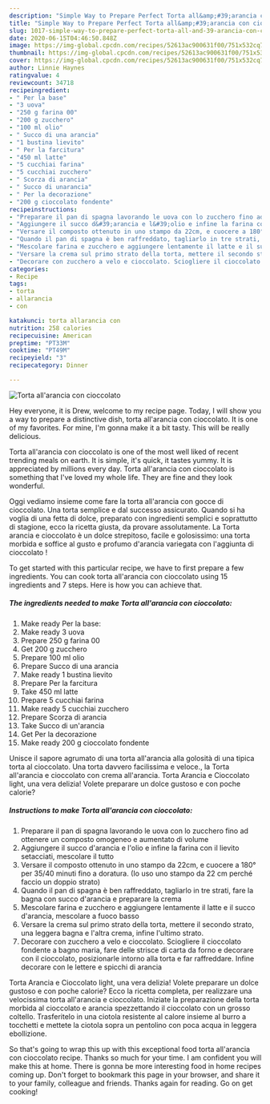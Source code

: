 ```yaml
---
description: "Simple Way to Prepare Perfect Torta all&amp;#39;arancia con cioccolato"
title: "Simple Way to Prepare Perfect Torta all&amp;#39;arancia con cioccolato"
slug: 1017-simple-way-to-prepare-perfect-torta-all-and-39-arancia-con-cioccolato
date: 2020-06-15T04:46:50.848Z
image: https://img-global.cpcdn.com/recipes/52613ac900631f00/751x532cq70/torta-allarancia-con-cioccolato-recipe-main-photo.jpg
thumbnail: https://img-global.cpcdn.com/recipes/52613ac900631f00/751x532cq70/torta-allarancia-con-cioccolato-recipe-main-photo.jpg
cover: https://img-global.cpcdn.com/recipes/52613ac900631f00/751x532cq70/torta-allarancia-con-cioccolato-recipe-main-photo.jpg
author: Linnie Haynes
ratingvalue: 4
reviewcount: 34718
recipeingredient:
- " Per la base"
- "3 uova"
- "250 g farina 00"
- "200 g zucchero"
- "100 ml olio"
- " Succo di una arancia"
- "1 bustina lievito"
- " Per la farcitura"
- "450 ml latte"
- "5 cucchiai farina"
- "5 cucchiai zucchero"
- " Scorza di arancia"
- " Succo di unarancia"
- " Per la decorazione"
- "200 g cioccolato fondente"
recipeinstructions:
- "Preparare il pan di spagna lavorando le uova con lo zucchero fino ad ottenere un composto omogeneo e aumentato di volume"
- "Aggiungere il succo d&#39;arancia e l&#39;olio e infine la farina con il lievito setacciati, mescolare il tutto"
- "Versare il composto ottenuto in uno stampo da 22cm, e cuocere a 180° per 35/40 minuti fino a doratura. (Io uso uno stampo da 22 cm perché faccio un doppio strato)"
- "Quando il pan di spagna è ben raffreddato, tagliarlo in tre strati, fare la bagna con succo d&#39;arancia e preparare la crema"
- "Mescolare farina e zucchero e aggiungere lentamente il latte e il succo d&#39;arancia, mescolare a fuoco basso"
- "Versare la crema sul primo strato della torta, mettere il secondo strato, una leggera bagna e l&#39;altra crema, infine l&#39;ultimo strato."
- "Decorare con zucchero a velo e cioccolato. Sciogliere il cioccolato fondente a bagno maria, fare delle strisce di carta da forno e decorare con il cioccolato, posizionarle intorno alla torta e far raffreddare. Infine decorare con le lettere e spicchi di arancia"
categories:
- Recipe
tags:
- torta
- allarancia
- con

katakunci: torta allarancia con 
nutrition: 258 calories
recipecuisine: American
preptime: "PT33M"
cooktime: "PT49M"
recipeyield: "3"
recipecategory: Dinner

---
```



![Torta all&#39;arancia con cioccolato](https://img-global.cpcdn.com/recipes/52613ac900631f00/751x532cq70/torta-allarancia-con-cioccolato-recipe-main-photo.jpg)

Hey everyone, it is Drew, welcome to my recipe page. Today, I will show you a way to prepare a distinctive dish, torta all&#39;arancia con cioccolato. It is one of my favorites. For mine, I'm gonna make it a bit tasty. This will be really delicious.

Torta all&#39;arancia con cioccolato is one of the most well liked of recent trending meals on earth. It is simple, it's quick, it tastes yummy. It is appreciated by millions every day. Torta all&#39;arancia con cioccolato is something that I've loved my whole life. They are fine and they look wonderful.

Oggi vediamo insieme come fare la torta all&#39;arancia con gocce di cioccolato. Una torta semplice e dal successo assicurato. Quando si ha voglia di una fetta di dolce, preparato con ingredienti semplici e soprattutto di stagione, ecco la ricetta giusta, da provare assolutamente. La Torta arancia e cioccolato è un dolce strepitoso, facile e golosissimo: una torta morbida e soffice al gusto e profumo d&#39;arancia variegata con l&#39;aggiunta di cioccolato !


To get started with this particular recipe, we have to first prepare a few ingredients. You can cook torta all&#39;arancia con cioccolato using 15 ingredients and 7 steps. Here is how you can achieve that.

<!--inarticleads1-->

##### The ingredients needed to make Torta all&#39;arancia con cioccolato:

1. Make ready  Per la base:
1. Make ready 3 uova
1. Prepare 250 g farina 00
1. Get 200 g zucchero
1. Prepare 100 ml olio
1. Prepare  Succo di una arancia
1. Make ready 1 bustina lievito
1. Prepare  Per la farcitura
1. Take 450 ml latte
1. Prepare 5 cucchiai farina
1. Make ready 5 cucchiai zucchero
1. Prepare  Scorza di arancia
1. Take  Succo di un&#39;arancia
1. Get  Per la decorazione
1. Make ready 200 g cioccolato fondente


Unisce il sapore agrumato di una torta all&#39;arancia alla golosità di una tipica torta al cioccolato. Una torta davvero facilissima e veloce., la Torta all&#39;arancia e cioccolato con crema all&#39;arancia. Torta Arancia e Cioccolato light, una vera delizia! Volete preparare un dolce gustoso e con poche calorie? 

<!--inarticleads2-->

##### Instructions to make Torta all&#39;arancia con cioccolato:

1. Preparare il pan di spagna lavorando le uova con lo zucchero fino ad ottenere un composto omogeneo e aumentato di volume
1. Aggiungere il succo d&#39;arancia e l&#39;olio e infine la farina con il lievito setacciati, mescolare il tutto
1. Versare il composto ottenuto in uno stampo da 22cm, e cuocere a 180° per 35/40 minuti fino a doratura. (Io uso uno stampo da 22 cm perché faccio un doppio strato)
1. Quando il pan di spagna è ben raffreddato, tagliarlo in tre strati, fare la bagna con succo d&#39;arancia e preparare la crema
1. Mescolare farina e zucchero e aggiungere lentamente il latte e il succo d&#39;arancia, mescolare a fuoco basso
1. Versare la crema sul primo strato della torta, mettere il secondo strato, una leggera bagna e l&#39;altra crema, infine l&#39;ultimo strato.
1. Decorare con zucchero a velo e cioccolato. Sciogliere il cioccolato fondente a bagno maria, fare delle strisce di carta da forno e decorare con il cioccolato, posizionarle intorno alla torta e far raffreddare. Infine decorare con le lettere e spicchi di arancia


Torta Arancia e Cioccolato light, una vera delizia! Volete preparare un dolce gustoso e con poche calorie? Ecco la ricetta completa, per realizzare una velocissima torta all&#39;arancia e cioccolato. Iniziate la preparazione della torta morbida al cioccolato e arancia spezzettando il cioccolato con un grosso coltello. Trasferitelo in una ciotola resistente al calore insieme al burro a tocchetti e mettete la ciotola sopra un pentolino con poca acqua in leggera ebollizione. 

So that's going to wrap this up with this exceptional food torta all&#39;arancia con cioccolato recipe. Thanks so much for your time. I am confident you will make this at home. There is gonna be more interesting food in home recipes coming up. Don't forget to bookmark this page in your browser, and share it to your family, colleague and friends. Thanks again for reading. Go on get cooking!
